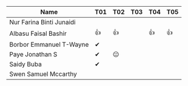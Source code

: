 |Name                              |T01 |T02 |T03 |T04 |T05|
|----------------------------------|----|----|----|----|---|
|Nur Farina Binti Junaidi          |    |    |    |    |   |
|Albasu Faisal Bashir              | 👍 | 👍 |   | 👍 | 👍 |
|Borbor Emmanuel T-Wayne           | ✔ |    |     |   |   |
|Paye Jonathan S                   | ✔ | 😐  |   |    |   |
|Saidy Buba                        | ✔ |    |    |    |   |
|Swen Samuel Mccarthy              |    |    |    |    |   |
